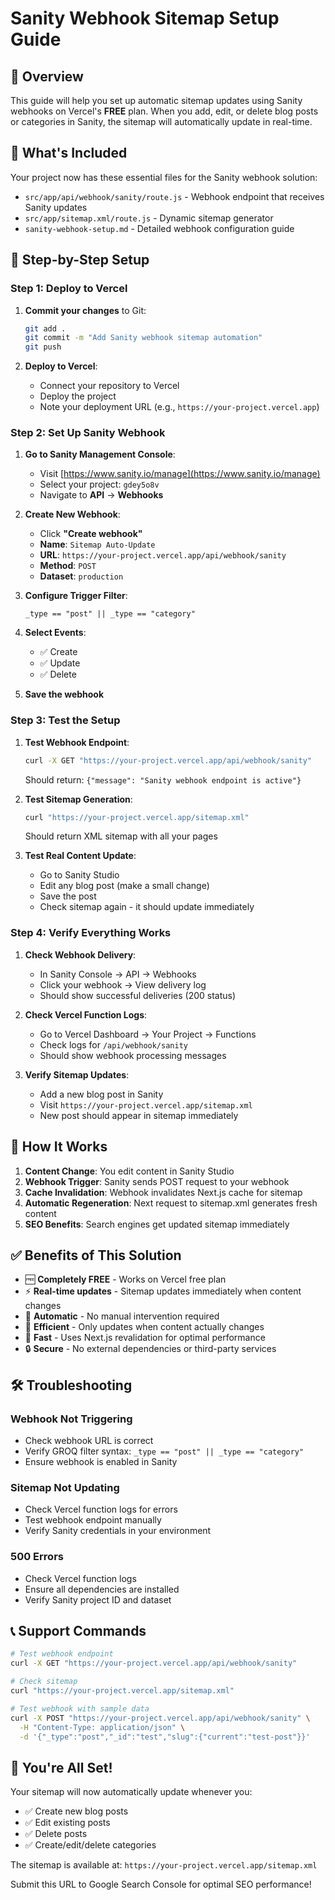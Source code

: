 # Sanity Webhook Sitemap Setup Guide

## 🎯 Overview

This guide will help you set up automatic sitemap updates using Sanity webhooks on Vercel's **FREE** plan. When you add, edit, or delete blog posts or categories in Sanity, the sitemap will automatically update in real-time.

## 📁 What's Included

Your project now has these essential files for the Sanity webhook solution:

- `src/app/api/webhook/sanity/route.js` - Webhook endpoint that receives Sanity updates
- `src/app/sitemap.xml/route.js` - Dynamic sitemap generator
- `sanity-webhook-setup.md` - Detailed webhook configuration guide

## 🚀 Step-by-Step Setup

### Step 1: Deploy to Vercel

1. **Commit your changes** to Git:
   ```bash
   git add .
   git commit -m "Add Sanity webhook sitemap automation"
   git push
   ```

2. **Deploy to Vercel**:
   - Connect your repository to Vercel
   - Deploy the project
   - Note your deployment URL (e.g., `https://your-project.vercel.app`)

### Step 2: Set Up Sanity Webhook

1. **Go to Sanity Management Console**:
   - Visit [https://www.sanity.io/manage](https://www.sanity.io/manage)
   - Select your project: `gdey5o8v`
   - Navigate to **API** → **Webhooks**

2. **Create New Webhook**:
   - Click **"Create webhook"**
   - **Name**: `Sitemap Auto-Update`
   - **URL**: `https://your-project.vercel.app/api/webhook/sanity`
   - **Method**: `POST`
   - **Dataset**: `production`

3. **Configure Trigger Filter**:
   ```groq
   _type == "post" || _type == "category"
   ```

4. **Select Events**:
   - ✅ Create
   - ✅ Update  
   - ✅ Delete

5. **Save the webhook**

### Step 3: Test the Setup

1. **Test Webhook Endpoint**:
   ```bash
   curl -X GET "https://your-project.vercel.app/api/webhook/sanity"
   ```
   Should return: `{"message": "Sanity webhook endpoint is active"}`

2. **Test Sitemap Generation**:
   ```bash
   curl "https://your-project.vercel.app/sitemap.xml"
   ```
   Should return XML sitemap with all your pages

3. **Test Real Content Update**:
   - Go to Sanity Studio
   - Edit any blog post (make a small change)
   - Save the post
   - Check sitemap again - it should update immediately

### Step 4: Verify Everything Works

1. **Check Webhook Delivery**:
   - In Sanity Console → API → Webhooks
   - Click your webhook → View delivery log
   - Should show successful deliveries (200 status)

2. **Check Vercel Function Logs**:
   - Go to Vercel Dashboard → Your Project → Functions
   - Check logs for `/api/webhook/sanity`
   - Should show webhook processing messages

3. **Verify Sitemap Updates**:
   - Add a new blog post in Sanity
   - Visit `https://your-project.vercel.app/sitemap.xml`
   - New post should appear in sitemap immediately

## 🔧 How It Works

1. **Content Change**: You edit content in Sanity Studio
2. **Webhook Trigger**: Sanity sends POST request to your webhook
3. **Cache Invalidation**: Webhook invalidates Next.js cache for sitemap
4. **Automatic Regeneration**: Next request to sitemap.xml generates fresh content
5. **SEO Benefits**: Search engines get updated sitemap immediately

## ✅ Benefits of This Solution

- 🆓 **Completely FREE** - Works on Vercel free plan
- ⚡ **Real-time updates** - Sitemap updates immediately when content changes
- 🔄 **Automatic** - No manual intervention required
- 🎯 **Efficient** - Only updates when content actually changes
- 🚀 **Fast** - Uses Next.js revalidation for optimal performance
- 🔒 **Secure** - No external dependencies or third-party services

## 🛠️ Troubleshooting

### Webhook Not Triggering
- Check webhook URL is correct
- Verify GROQ filter syntax: `_type == "post" || _type == "category"`
- Ensure webhook is enabled in Sanity

### Sitemap Not Updating
- Check Vercel function logs for errors
- Test webhook endpoint manually
- Verify Sanity credentials in your environment

### 500 Errors
- Check Vercel function logs
- Ensure all dependencies are installed
- Verify Sanity project ID and dataset

## 📞 Support Commands

```bash
# Test webhook endpoint
curl -X GET "https://your-project.vercel.app/api/webhook/sanity"

# Check sitemap
curl "https://your-project.vercel.app/sitemap.xml"

# Test webhook with sample data
curl -X POST "https://your-project.vercel.app/api/webhook/sanity" \
  -H "Content-Type: application/json" \
  -d '{"_type":"post","_id":"test","slug":{"current":"test-post"}}'
```

## 🎉 You're All Set!

Your sitemap will now automatically update whenever you:
- ✅ Create new blog posts
- ✅ Edit existing posts  
- ✅ Delete posts
- ✅ Create/edit/delete categories

The sitemap is available at: `https://your-project.vercel.app/sitemap.xml`

Submit this URL to Google Search Console for optimal SEO performance!